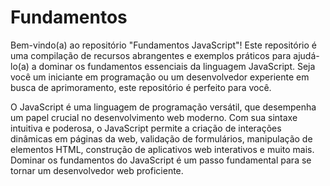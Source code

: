 # Fundamentos
Bem-vindo(a) ao repositório "Fundamentos JavaScript"! Este repositório é uma compilação de recursos abrangentes e exemplos práticos para ajudá-lo(a) a dominar os fundamentos essenciais da linguagem JavaScript. Seja você um iniciante em programação ou um desenvolvedor experiente em busca de aprimoramento, este repositório é perfeito para você.

O JavaScript é uma linguagem de programação versátil, que desempenha um papel crucial no desenvolvimento web moderno. Com sua sintaxe intuitiva e poderosa, o JavaScript permite a criação de interações dinâmicas em páginas da web, validação de formulários, manipulação de elementos HTML, construção de aplicativos web interativos e muito mais. Dominar os fundamentos do JavaScript é um passo fundamental para se tornar um desenvolvedor web proficiente.
